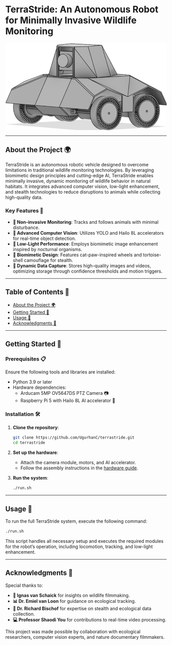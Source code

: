 # TerraStride: An Autonomous Robot for Minimally Invasive Wildlife Monitoring

![TerraStride Robot](assets/TerraStride.png)

---

## About the Project 🌍

TerraStride is an autonomous robotic vehicle designed to overcome limitations in traditional wildlife monitoring technologies. By leveraging biomimetic design principles and cutting-edge AI, TerraStride enables minimally invasive, dynamic monitoring of wildlife behavior in natural habitats. It integrates advanced computer vision, low-light enhancement, and stealth technologies to reduce disruptions to animals while collecting high-quality data.

### Key Features 🌟

- **🦉 Non-invasive Monitoring**: Tracks and follows animals with minimal disturbance.
- **🤖 Advanced Computer Vision**: Utilizes YOLO and Hailo 8L accelerators for real-time object detection.
- **🌌 Low-Light Performance**: Employs biomimetic image enhancement inspired by nocturnal organisms.
- **🐾 Biomimetic Design**: Features cat-paw-inspired wheels and tortoise-shell camouflage for stealth.
- **📸 Dynamic Data Capture**: Stores high-quality images and videos, optimizing storage through confidence thresholds and motion triggers.

---

## Table of Contents 📑

- [About the Project 🌍](#about-the-project-🌍)
- [Getting Started 🚀](#getting-started-🚀)
- [Usage 🔧](#usage-🔧)
- [Acknowledgments 🙏](#acknowledgments-🙏)

---

## Getting Started 🚀

### Prerequisites 📋

Ensure the following tools and libraries are installed:

- Python 3.9 or later
- Hardware dependencies:
  - Arducam 5MP OV5647DS PTZ Camera 📷
  - Raspberry Pi 5 with Hailo 8L AI accelerator 🤖

### Installation 🛠️

1. **Clone the repository**:

   ```bash
   git clone https://github.com/UgurhanC/terrastride.git
   cd terrastride
   ```

2. **Set up the hardware**:

   - Attach the camera module, motors, and AI accelerator.
   - Follow the assembly instructions in the [hardware guide](3dmodel/build%20instructions.pdf).

3. **Run the system**:

   ```bash
   ./run.sh
   ```

---

## Usage 🔧

To run the full TerraStride system, execute the following command:

```bash
./run.sh
```

This script handles all necessary setup and executes the required modules for the robot’s operation, including locomotion, tracking, and low-light enhancement.

---

## Acknowledgments 🙏

Special thanks to:

- **🎥 Ignas van Schaick** for insights on wildlife filmmaking.
- **📊 Dr. Emiel van Loon** for guidance on ecological tracking.
- **🌲 Dr. Richard Bischof** for expertise on stealth and ecological data collection.
- **💻 Professor Shaodi You** for contributions to real-time video processing.

This project was made possible by collaboration with ecological researchers, computer vision experts, and nature documentary filmmakers.
